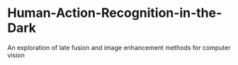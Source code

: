 # Human-Action-Recognition-in-the-Dark
An exploration of late fusion and image enhancement methods for computer vision
